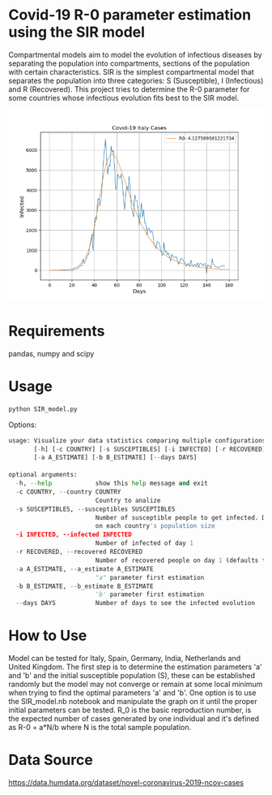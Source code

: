 # Covid-19 R-0 parameter estimation using the SIR model

Compartmental models aim to model the evolution of infectious diseases by 
separating the population into compartments, sections of the population with 
certain characteristics. SIR is the simplest compartmental model that separates 
the population into three categories: S (Susceptible), I (Infectious) and R (Recovered). 
This project tries to determine the R-0 parameter for some countries whose infectious evolution fits best to the SIR model.

![italy](</Results/Italy.png>)

# Requirements

pandas, numpy and scipy

# Usage

```python
python SIR_model.py
```
Options:
```python
usage: Visualize your data statistics comparing multiple configurations
       [-h] [-c COUNTRY] [-s SUSCEPTIBLES] [-i INFECTED] [-r RECOVERED]
       [-a A_ESTIMATE] [-b B_ESTIMATE] [--days DAYS]

optional arguments:
  -h, --help            show this help message and exit
  -c COUNTRY, --country COUNTRY
                        Country to analize
  -s SUSCEPTIBLES, --susceptibles SUSCEPTIBLES
                        Number of susceptible people to get infected. Depends
                        on each country's population size
  -i INFECTED, --infected INFECTED
                        Number of infected of day 1
  -r RECOVERED, --recovered RECOVERED
                        Number of recovered people on day 1 (defaults to 0)
  -a A_ESTIMATE, --a_estimate A_ESTIMATE
                        "a" parameter first estimation
  -b B_ESTIMATE, --b_estimate B_ESTIMATE
                        'b' parameter first estimation
  --days DAYS           Number of days to see the infected evolution
```
# How to Use 

Model can be tested for Italy, Spain, Germany, India, Netherlands and United Kingdom. 
The first step is to determine the estimation parameters 'a' and 'b' and the initial 
susceptible population (S), these can be established randomly but the model may not 
converge or remain at some local minimum when trying to find the optimal parameters 'a' and 'b'. 
One option is to use the SIR_model.nb notebook and manipulate the graph on it until 
the proper initial parameters can be tested.
R_0 is the basic reproduction number, is the expected number of cases generated by one individual
and it's defined as R-0 = a*N/b where N is the total sample population.   

# Data Source

https://data.humdata.org/dataset/novel-coronavirus-2019-ncov-cases



